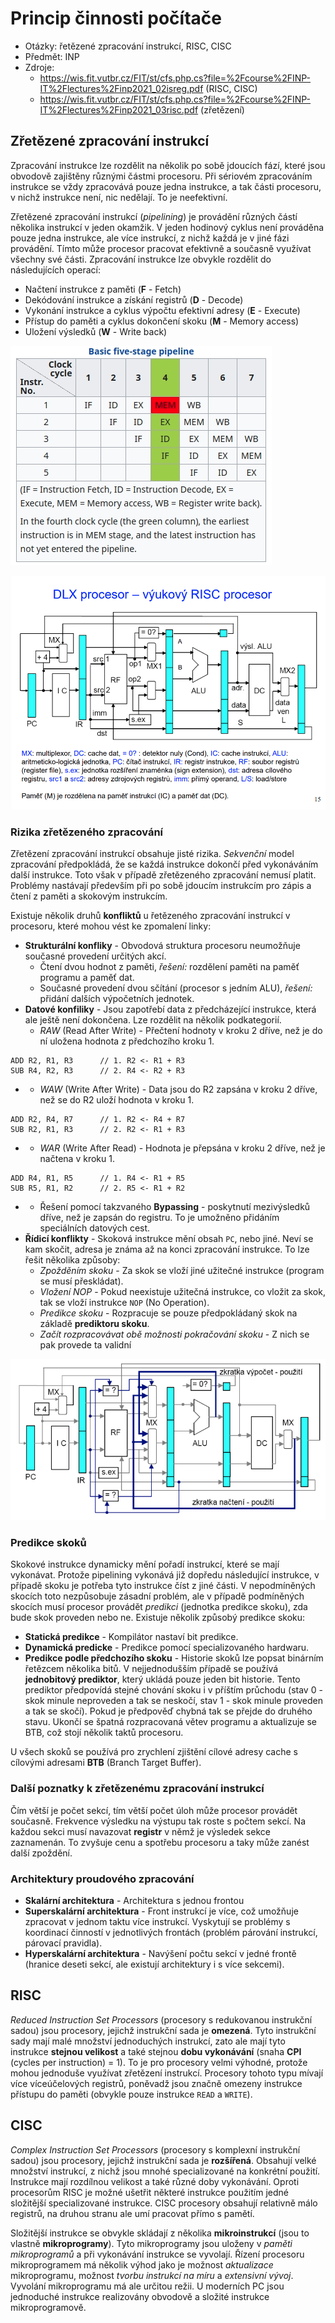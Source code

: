 # Princip činnosti počítače
- Otázky: řetězené zpracování instrukcí, RISC, CISC
- Předmět: INP
- Zdroje:
    - https://wis.fit.vutbr.cz/FIT/st/cfs.php.cs?file=%2Fcourse%2FINP-IT%2Flectures%2Finp2021_02isreg.pdf (RISC, CISC)
    - https://wis.fit.vutbr.cz/FIT/st/cfs.php.cs?file=%2Fcourse%2FINP-IT%2Flectures%2Finp2021_03risc.pdf (zřetězení)

## Zřetězené zpracování instrukcí
Zpracování instrukce lze rozdělit na několik po sobě jdoucích fází, které jsou obvodově zajištěny různými částmi procesoru. Při sériovém zpracováním instrukce se vždy zpracovává pouze jedna instrukce, a tak části procesoru, v nichž instrukce není, nic nedělají. To je neefektivní.

Zřetězené zpracování instrukcí (_pipelining_) je provádění různých částí několika instrukcí v jeden okamžik. V jeden hodinový cyklus není prováděna pouze jedna instrukce, ale více instrukcí, z nichž každá je v jiné fázi provádění. Tímto může procesor pracovat efektivně a současně využívat všechny své části. Zpracování instrukce lze obvykle rozdělit do následujících operací:
- Načtení instrukce z paměti (__F__ - Fetch)
- Dekódování instrukce a získání registrů (__D__ - Decode)
- Vykonání instrukce a cyklus výpočtu efektivní adresy (__E__ - Execute)
- Přístup do paměti a cyklus dokončení skoku (__M__ - Memory access)
- Uložení výsledků (__W__ - Write back)

![Zřetězené zpracování instrukcí](/Images/07/pipelining.png)

![Výukový RISC procesor](/Images/07/vyukovy_procesor.png)

### Rizika zřetězeného zpracování
Zřetězení zpracování instrukcí obsahuje jisté rizika. _Sekvenční_ model zpracování předpokládá, že se každá instrukce dokončí před vykonáváním další instrukce. Toto však v případě zřetězeného zpracování nemusí platit. Problémy nastávají především při po sobě jdoucím instrukcím pro zápis a čtení z paměti a skokovým instrukcím.

Existuje několik druhů __konfliktů__ u řetězeného zpracování instrukcí v procesoru, které mohou vést ke zpomalení linky:
- __Strukturální konfliky__ - Obvodová struktura procesoru neumožňuje současné provedení určitých akcí.
    - Čtení dvou hodnot z paměti, _řešení:_ rozdělení paměti na paměť programu a paměť dat.
    - Současné provedení dvou sčítání (procesor s jedním ALU), _řešení:_ přidání dalších výpočetních jednotek.
- __Datové konfiliky__ - Jsou zapotřebí data z předcházející instrukce, která ale ještě není dokončena. Lze rozdělit na několik podkategorií.
    - _RAW_ (Read After Write) - Přečtení hodnoty v kroku 2 dříve, než je do ní uložena hodnota z předchozího kroku 1.
```bsh
ADD R2, R1, R3      // 1. R2 <- R1 + R3
SUB R4, R2, R3      // 2. R4 <- R2 + R3
```
-   - _WAW_ (Write After Write) - Data jsou do R2 zapsána v kroku 2 dříve, než se do R2 uloží hodnota v kroku 1.
```bsh
ADD R2, R4, R7      // 1. R2 <- R4 + R7
SUB R2, R1, R3      // 2. R2 <- R1 + R3
```
-   - _WAR_ (Write After Read) - Hodnota je přepsána v kroku 2 dříve, než je načtena v kroku 1.
```bsh
ADD R4, R1, R5      // 1. R4 <- R1 + R5
SUB R5, R1, R2      // 2. R5 <- R1 + R2
```
-   - Řešení pomocí takzvaného __Bypassing__ - poskytnutí mezivýsledků dříve, než je zapsán do registru. To je umožněno přidáním speciálních datových cest.
- __Řídicí konflikty__ - Skoková instrukce mění obsah `PC`, nebo jiné. Neví se kam skočit, adresa je známa až na konci zpracování instrukce. To lze řešit několika způsoby:
    - _Zpožděním skoku_ - Za skok se vloží jiné užitečné instrukce (program se musí přeskládat).
    - _Vložení NOP_ - Pokud neexistuje užitečná instrukce, co vložit za skok, tak se vloží instrukce `NOP` (No Operation).
    - _Predikce skoku_ - Rozpracuje se pouze předpokládaný skok na základě __prediktoru skoku__.
    - _Začít rozpracovávat obě možnosti pokračování skoku_ - Z nich se pak provede ta validní

![Bypassing](/Images/07/bypassing.png)

### Predikce skoků
Skokové instrukce dynamicky mění pořadí instrukcí, které se mají vykonávat. Protože pipelining vykonává již dopředu následující instrukce, v případě skoku je potřeba tyto instrukce číst z jiné části. V nepodmíněných skocích toto nezpůsobuje zásadní problém, ale v případě podmíněných skocích musí procesor provádět _predikci_ (jednotka predikce skoku), zda bude skok proveden nebo ne. Existuje několik způsobý predikce skoku:
- __Statická predikce__ - Kompilátor nastaví bit predikce.
- __Dynamická predicke__ - Predikce pomocí specializovaného hardwaru.
- __Predikce podle předchozího skoku__ - Historie skoků lze popsat binárním řetězcem několika bitů. V nejjednodušším případě se používá __jednobitový prediktor__, který ukládá pouze jeden bit historie. Tento prediktor předpovídá stejné chování skoku i v příštím průchodu (stav 0 - skok minule neproveden a tak se neskočí, stav 1 - skok minule proveden a tak se skočí). Pokud je předpověď chybná tak se přejde do druhého stavu. Ukončí se špatná rozpracovaná větev programu a aktualizuje se BTB, což stojí několik taktů procesoru.

U všech skoků se používá pro zrychlení zjištění cílové adresy cache s cílovými adresami __BTB__ (Branch Target Buffer).

### Další poznatky k zřetězenému zpracování instrukcí
Čím větší je počet sekcí, tím větší počet úloh může procesor provádět současně. Frekvence výsledku na výstupu tak roste s počtem sekcí. Na každou sekci musí navazovat __registr__ v němž je výsledek sekce zaznamenán. To zvyšuje cenu a spotřebu procesoru a taky může zanést další zpoždění.

### Architektury proudového zpracování
- __Skalární architektura__ - Architektura s jednou frontou
- __Superskalární architektura__ - Front instrukcí je více, což umožňuje zpracovat v jednom taktu více instrukcí. Vyskytují se problémy s koordinací činností v jednotlivých frontách (problém párování instrukcí, párovací pravidla).
- __Hyperskalární architektura__ - Navýšení počtu sekcí v jedné frontě (hranice deseti sekcí, ale existují architektury i s více sekcemi).

## RISC
_Reduced Instruction Set Processors_ (procesory s redukovanou instrukční sadou) jsou procesory, jejichž instrukční sada je __omezená__. Tyto instrukční sady mají malé množství jednoduchých instrukcí, zato ale mají tyto instrukce __stejnou velikost__ a také stejnou __dobu vykonávání__ (snaha __CPI__ (cycles per instruction) = 1). To je pro procesory velmi výhodné, protože mohou jednoduše využívat zřetězení instrukcí. Procesory tohoto typu mívají více víceúčelových registrů, poněvadž jsou značně omezeny instrukce přístupu do paměti (obvykle pouze instrukce `READ` a `WRITE`).

## CISC
_Complex Instruction Set Processors_ (procesory s komplexní instrukční sadou) jsou procesory, jejichž instrukční sada je __rozšířená__. Obsahují velké množství instrukcí, z nichž jsou mnohé specializované na konkrétní použití. Instrukce mají rozdílnou velikost a také různé doby vykonávání. Oproti procesorům RISC je možné ušetřit některé instrukce použitím jedné složitější specializované instrukce. CISC procesory obsahují relativně málo registrů, na druhou stranu ale umí pracovat přímo s pamětí.

Složitější instrukce se obvykle skládají z několika __mikroinstrukcí__ (jsou to vlastně __mikroprogramy__). Tyto mikroprogramy jsou uloženy v _paměti mikroprogramů_ a při vykonávání instrukce se vyvolají. Řízení procesoru mikroprogramem má několik výhod jako je možnost _aktualizace_ mikroprogramu, možnost _tvorbu instrukcí na míru_ a _extensivní vývoj_. Vyvolání mikroprogramu má ale určitou režii. U moderních PC jsou jednoduché instrukce realizovány obvodově a složité instrukce mikroprogramově.
